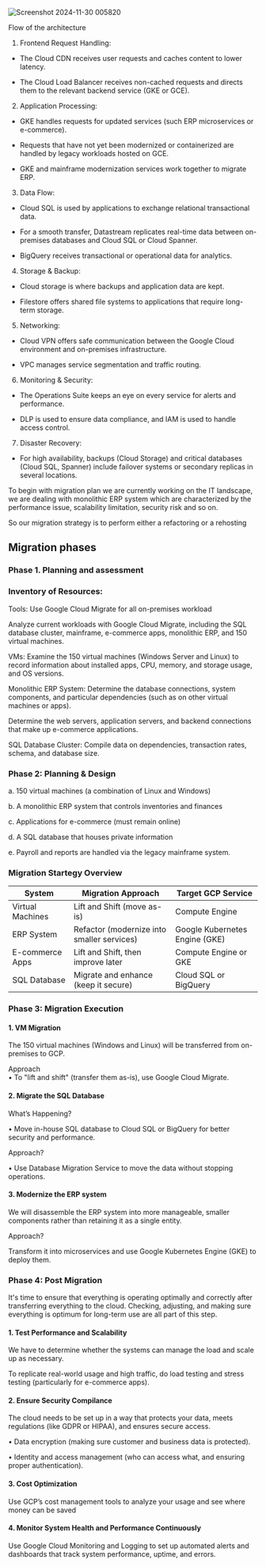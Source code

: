 ![Screenshot 2024-11-30 005820](https://github.com/user-attachments/assets/37e51a9e-e5a5-4f1a-ab7a-3d3f4508b719)

Flow of the architecture

1.	Frontend Request Handling:

   * The Cloud CDN receives user requests and caches content to lower latency.
   
   * The Cloud Load Balancer receives non-cached requests and directs them to the relevant backend service (GKE or GCE).

2.	Application Processing:

   * GKE handles requests for updated services (such ERP microservices or e-commerce).
   
   * Requests that have not yet been modernized or containerized are handled by legacy workloads hosted on GCE.

   * GKE and mainframe modernization services work together to migrate ERP.

 3.	Data Flow:

   * Cloud SQL is used by applications to exchange relational transactional data.
   	
   * For a smooth transfer, Datastream replicates real-time data between on-premises databases and Cloud SQL or Cloud Spanner.

   * BigQuery receives transactional or operational data for analytics.

4.	Storage & Backup:

   * Cloud storage is where backups and application data are kept.
   
   * Filestore offers shared file systems to applications that require long-term storage.

5.	Networking:

   * Cloud VPN offers safe communication between the Google Cloud environment and on-premises infrastructure.
     
   * VPC manages service segmentation and traffic routing.

6.	Monitoring & Security:

   * The Operations Suite keeps an eye on every service for alerts and performance.
     
   * DLP is used to ensure data compliance, and IAM is used to handle access control.

7.	Disaster Recovery:

   * For high availability, backups (Cloud Storage) and critical databases (Cloud SQL, Spanner) include failover systems or secondary replicas in several locations.






 





To begin with migration plan we are currently working on the IT landscape, we are dealing with monolithic ERP system which are characterized by the performance issue, scalability limitation, security risk and so on.

So our migration strategy is to perform either a refactoring or a rehosting

## Migration phases
### Phase 1.	Planning and assessment
### Inventory of Resources:
Tools: Use Google Cloud Migrate for  all on-premises workload

Analyze current workloads with Google Cloud Migrate, including the SQL database cluster, mainframe, e-commerce apps, monolithic ERP, and 150 virtual machines.

VMs: Examine the 150 virtual machines (Windows Server and Linux) to record information about installed apps, CPU, memory, and storage usage, and OS versions.

Monolithic ERP System: Determine the database connections, system components, and particular dependencies (such as on other virtual machines or apps).

Determine the web servers, application servers, and backend connections that make up e-commerce applications.

SQL Database Cluster: Compile data on dependencies, transaction rates, schema, and database size.

### Phase 2: Planning & Design
a. 150 virtual machines (a combination of Linux and Windows) 

b. A monolithic ERP system that controls inventories and finances

c. Applications for e-commerce (must remain online)

d. A SQL database that houses private information

e. Payroll and reports are handled via the legacy mainframe system.

### Migration Startegy Overview

| **System**         | **Migration Approach**                        | **Target GCP Service**         |
|---------------------|-----------------------------------------------|---------------------------------|
| Virtual Machines    | Lift and Shift (move as-is)                   | Compute Engine                 |
| ERP System          | Refactor (modernize into smaller services)    | Google Kubernetes Engine (GKE) |
| E-commerce Apps     | Lift and Shift, then improve later            | Compute Engine or GKE          |
| SQL Database        | Migrate and enhance (keep it secure)          | Cloud SQL or BigQuery          |


### Phase 3: Migration Execution

#### 1. VM Migration

The 150 virtual machines (Windows and Linux) will be transferred from on-premises to GCP.

Approach  
• To "lift and shift" (transfer them as-is), use Google Cloud Migrate.

#### 2.	Migrate the SQL Database
   
What’s Happening?

•	Move in-house SQL database to Cloud SQL or BigQuery for better security and performance.

Approach?

•	Use Database Migration Service to move the data without stopping operations.

#### 3. Modernize the ERP system

We will disassemble the ERP system into more manageable, smaller components rather than retaining it as a single entity.

Approach?

Transform it into microservices and use Google Kubernetes Engine (GKE) to deploy them.

### Phase 4: Post Migration

It's time to ensure that everything is operating optimally and correctly after transferring everything to the cloud. Checking, adjusting, and making sure everything is optimum for long-term use are all part of this step.

#### 1. Test Performance and Scalability

We have to determine whether the systems can manage the load and scale up as necessary.

To replicate real-world usage and high traffic, do load testing and stress testing (particularly for e-commerce apps).

#### 2. Ensure Security Compilance

The cloud needs to be set up in a way that protects your data, meets regulations (like GDPR or HIPAA), and ensures secure access.

•  Data encryption (making sure customer and business data is protected).

•  Identity and access management (who can access what, and ensuring proper authentication).

#### 3. Cost Optimization

Use GCP’s cost management tools to analyze your usage and see where money can be saved

#### 4. Monitor System Health and Performance Continuously

Use Google Cloud Monitoring and Logging to set up automated alerts and dashboards that track system performance, uptime, and errors.
